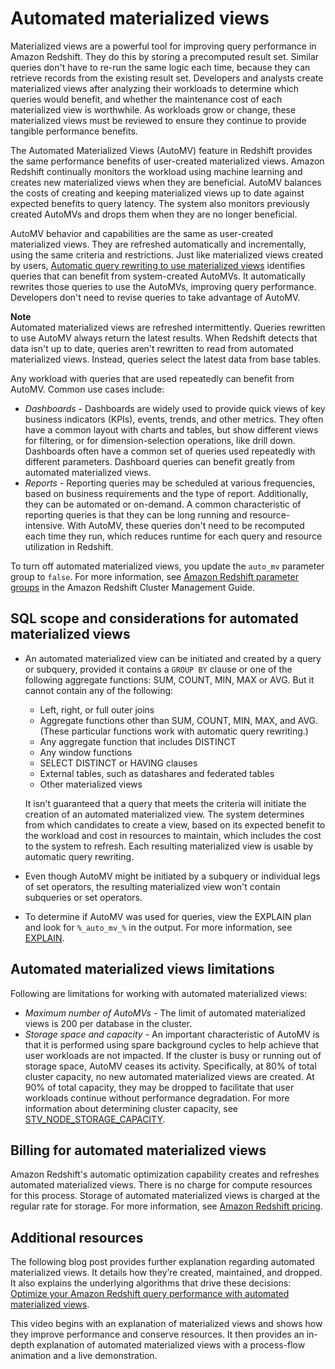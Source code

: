 # Automated materialized views<a name="materialized-view-auto-mv"></a>

Materialized views are a powerful tool for improving query performance in Amazon Redshift\. They do this by storing a precomputed result set\. Similar queries don't have to re\-run the same logic each time, because they can retrieve records from the existing result set\. Developers and analysts create materialized views after analyzing their workloads to determine which queries would benefit, and whether the maintenance cost of each materialized view is worthwhile\. As workloads grow or change, these materialized views must be reviewed to ensure they continue to provide tangible performance benefits\.

The Automated Materialized Views \(AutoMV\) feature in Redshift provides the same performance benefits of user\-created materialized views\. Amazon Redshift continually monitors the workload using machine learning and creates new materialized views when they are beneficial\. AutoMV balances the costs of creating and keeping materialized views up to date against expected benefits to query latency\. The system also monitors previously created AutoMVs and drops them when they are no longer beneficial\.

AutoMV behavior and capabilities are the same as user\-created materialized views\. They are refreshed automatically and incrementally, using the same criteria and restrictions\. Just like materialized views created by users, [Automatic query rewriting to use materialized views](materialized-view-auto-rewrite.md) identifies queries that can benefit from system\-created AutoMVs\. It automatically rewrites those queries to use the AutoMVs, improving query performance\. Developers don't need to revise queries to take advantage of AutoMV\.



**Note**  
Automated materialized views are refreshed intermittently\. Queries rewritten to use AutoMV always return the latest results\. When Redshift detects that data isn't up to date, queries aren't rewritten to read from automated materialized views\. Instead, queries select the latest data from base tables\.

Any workload with queries that are used repeatedly can benefit from AutoMV\. Common use cases include:
+ *Dashboards* \- Dashboards are widely used to provide quick views of key business indicators \(KPIs\), events, trends, and other metrics\. They often have a common layout with charts and tables, but show different views for filtering, or for dimension\-selection operations, like drill down\. Dashboards often have a common set of queries used repeatedly with different parameters\. Dashboard queries can benefit greatly from automated materialized views\.
+  *Reports* \- Reporting queries may be scheduled at various frequencies, based on business requirements and the type of report\. Additionally, they can be automated or on\-demand\. A common characteristic of reporting queries is that they can be long running and resource\-intensive\. With AutoMV, these queries don't need to be recomputed each time they run, which reduces runtime for each query and resource utilization in Redshift\. 

To turn off automated materialized views, you update the `auto_mv` parameter group to `false`\. For more information, see [Amazon Redshift parameter groups](https://docs.aws.amazon.com/redshift/latest/mgmt/working-with-parameter-groups.html) in the Amazon Redshift Cluster Management Guide\.

## SQL scope and considerations for automated materialized views<a name="materialized-view-auto-mv-important"></a>
+ An automated materialized view can be initiated and created by a query or subquery, provided it contains a `GROUP BY` clause or one of the following aggregate functions: SUM, COUNT, MIN, MAX or AVG\. But it cannot contain any of the following:
  + Left, right, or full outer joins
  + Aggregate functions other than SUM, COUNT, MIN, MAX, and AVG\. \(These particular functions work with automatic query rewriting\.\)
  + Any aggregate function that includes DISTINCT
  + Any window functions
  + SELECT DISTINCT or HAVING clauses
  + External tables, such as datashares and federated tables
  + Other materialized views

  It isn't guaranteed that a query that meets the criteria will initiate the creation of an automated materialized view\. The system determines from which candidates to create a view, based on its expected benefit to the workload and cost in resources to maintain, which includes the cost to the system to refresh\. Each resulting materialized view is usable by automatic query rewriting\.
+ Even though AutoMV might be initiated by a subquery or individual legs of set operators, the resulting materialized view won't contain subqueries or set operators\.
+ To determine if AutoMV was used for queries, view the EXPLAIN plan and look for `%_auto_mv_%` in the output\. For more information, see [EXPLAIN](https://docs.aws.amazon.com/redshift/latest/dg/r_EXPLAIN.html)\.

## Automated materialized views limitations<a name="materialized-view-auto-mv-limitations"></a>

Following are limitations for working with automated materialized views:
+ *Maximum number of AutoMVs* \- The limit of automated materialized views is 200 per database in the cluster\.
+ *Storage space and capacity* \- An important characteristic of AutoMV is that it is performed using spare background cycles to help achieve that user workloads are not impacted\. If the cluster is busy or running out of storage space, AutoMV ceases its activity\. Specifically, at 80% of total cluster capacity, no new automated materialized views are created\. At 90% of total capacity, they may be dropped to facilitate that user workloads continue without performance degradation\. For more information about determining cluster capacity, see [STV\_NODE\_STORAGE\_CAPACITY](r_STV_NODE_STORAGE_CAPACITY.md)\.

## Billing for automated materialized views<a name="materialized-view-auto-mv-billing"></a>

 Amazon Redshift's automatic optimization capability creates and refreshes automated materialized views\. There is no charge for compute resources for this process\. Storage of automated materialized views is charged at the regular rate for storage\. For more information, see [Amazon Redshift pricing](https://aws.amazon.com/redshift/pricing/)\.

## Additional resources<a name="materialized-view-auto-mv-resources"></a>

 The following blog post provides further explanation regarding automated materialized views\. It details how they’re created, maintained, and dropped\. It also explains the underlying algorithms that drive these decisions: [Optimize your Amazon Redshift query performance with automated materialized views](http://aws.amazon.com/blogs//big-data/optimize-your-amazon-redshift-query-performance-with-automated-materialized-views/)\.

 This video begins with an explanation of materialized views and shows how they improve performance and conserve resources\. It then provides an in\-depth explanation of automated materialized views with a process\-flow animation and a live demonstration\. 